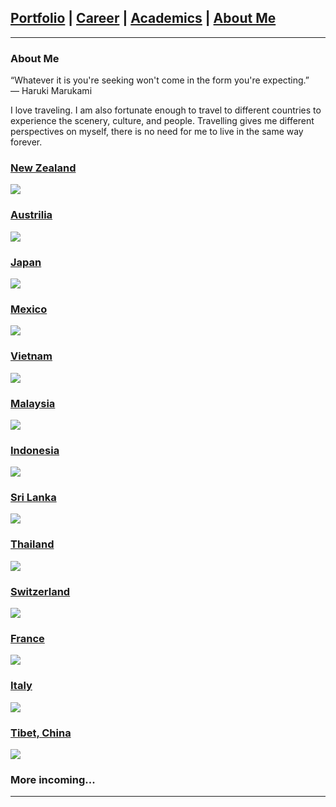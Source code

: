 ## [Portfolio](https://yizhuowu.github.io/) | [Career](https://yizhuowu.github.io/career) | [Academics](https://yizhuowu.github.io/academics) | [About Me](https://yizhuowu.github.io/about)
---

### About Me

“Whatever it is you're seeking won't come in the form you're expecting.”<br>
― Haruki Marukami<br>

I love traveling. I am also fortunate enough to travel to different countries to experience the scenery, culture, and people. Travelling gives me different perspectives on myself, there is no need for me to live in the same way forever.<br>

### [New Zealand](https://yizhuowu.github.io/travel)
<img src="images/travel/nz_1.png"/>

### [Austrilia](https://yizhuowu.github.io/travel)
<img src="images/travel/Austrilia/au_1.png"/>

### [Japan](https://yizhuowu.github.io/travel)
<img src="images/travel/Japan/j1.png"/>

### [Mexico](https://yizhuowu.github.io/travel)
<img src="images/travel/Mexico/logo.png"/>

### [Vietnam](https://yizhuowu.github.io/travel)
<img src="images/travel/Vietnam/1.png"/>

### [Malaysia](https://yizhuowu.github.io/travel)
<img src="images/travel/Malaysia/1.png"/>

### [Indonesia](https://yizhuowu.github.io/travel)
<img src="images/travel/Indonesia/1.png"/>

### [Sri Lanka](https://yizhuowu.github.io/travel)
<img src="images/travel/Sri_Lanka/sl_1.png"/>

### [Thailand](https://yizhuowu.github.io/travel)
<img src="images/travel/Thailand/1.png"/>

### [Switzerland](https://yizhuowu.github.io/travel)
<img src="images/travel/Switzerland/1.jpeg"/>

### [France](https://yizhuowu.github.io/travel)
<img src="images/travel/France/1.png"/>

### [Italy](https://yizhuowu.github.io/travel)
<img src="images/travel/Italy/1.png"/>

### [Tibet, China](https://yizhuowu.github.io/travel)
<img src="images/travel/Tibet/t1.png"/>

### More incoming...
---